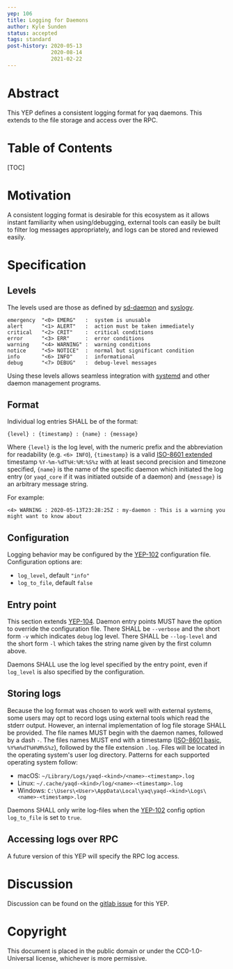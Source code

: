 ```yaml
---
yep: 106
title: Logging for Daemons
author: Kyle Sunden
status: accepted
tags: standard
post-history: 2020-05-13
              2020-08-14
              2021-02-22
---
```


# Abstract

This YEP defines a consistent logging format for yaq daemons.
This extends to the file storage and access over the RPC.

# Table of Contents

[TOC]

# Motivation

A consistent logging format is desirable for this ecosystem as it allows instant familiarity when using/debugging, external tools can easily be built to filter log messages appropriately, and logs can be stored and reviewed easily.

# Specification

## Levels

The levels used are those as defined by [sd-daemon](https://www.freedesktop.org/software/systemd/man/sd-daemon.html) and [syslogv](http://man7.org/linux/man-pages/man3/syslog.3.html).

```
emergency  "<0> EMERG"   :  system is unusable
alert      "<1> ALERT"   :  action must be taken immediately
critical   "<2> CRIT"    :  critical conditions
error      "<3> ERR"     :  error conditions
warning    "<4> WARNING" :  warning conditions
notice     "<5> NOTICE"  :  normal but significant condition
info       "<6> INFO"    :  informational
debug      "<7> DEBUG"   :  debug-level messages
```

Using these levels allows seamless integration with [systemd](https://systemd.io/) and other daemon management programs.


## Format

Individual log entries SHALL be of the format:

```
{level} : {timestamp} : {name} : {message}
```

Where `{level}` is the log level, with the numeric prefix and the abbreviation for readability (e.g. `<6> INFO`), `{timestamp}` is a valid [ISO-8601 extended](https://en.wikipedia.org/wiki/ISO_8601) timestamp `%Y-%m-%dT%H:%M:%S%z` with at least second precision and timezone specified, `{name}` is the name of the specific daemon which initiated the log entry (or `yaqd_core` if it was initiated outside of a daemon) and `{message}` is an arbitrary message string.

For example:

```
<4> WARNING : 2020-05-13T23:28:25Z : my-daemon : This is a warning you might want to know about
```

## Configuration

Logging behavior may be configured by the [YEP-102](../102) configuration file.
Configuration options are:

- `log_level`, default `"info"`
- `log_to_file`, default `false`

## Entry point

This section extends [YEP-104](../104).
Daemon entry points MUST have the option to override the configuration file.
There SHALL be `--verbose` and the short form `-v` which indicates `debug` log level.
There SHALL be `--log-level` and the short form `-l` which takes the string name given by the first column above.

Daemons SHALL use the log level specified by the entry point, even if `log_level` is also specified by the configuration.

## Storing logs

Because the log format was chosen to work well with external systems, some users may opt to record logs using external tools which read the stderr output.
However, an internal implementation of log file storage SHALL be provided.
The file names MUST begin with the daemon names, followed by a dash `-`.
The files names MUST end with a timestamp ([ISO-8601 basic](https://en.wikipedia.org/wiki/ISO_8601#Times), `%Y%m%dT%H%M%S%z`), followed by the file extension `.log`.
Files will be located in the operating system's user log directory.
Patterns for each supported operating system follow:

- macOS: `~/Library/Logs/yaqd-<kind>/<name>-<timestamp>.log`
- Linux: `~/.cache/yaqd-<kind>/log/<name>-<timestamp>.log`
- Windows: `C:\Users\<User>\AppData\Local\yaq\yaqd-<kind>\Logs\<name>-<timestamp>.log`

Daemons SHALL only write log-files when the [YEP-102](../102) config option `log_to_file` is set to `true`.

## Accessing logs over RPC

A future version of this YEP will specify the RPC log access.

# Discussion

Discussion can be found on the [gitlab issue](https://gitlab.com/yaq/yeps/-/issues/10) for this YEP.

# Copyright

This document is placed in the public domain or under the CC0-1.0-Universal license, whichever is more permissive.
